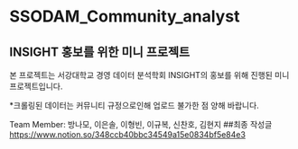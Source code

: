 # SSODAM_Community_analyst
## INSIGHT 홍보를 위한 미니 프로젝트
본 프로젝트는 서강대학교 경영 데이터 분석학회 INSIGHT의 홍보를 위해 진행된 미니 프로젝트입니다.

*크롤링된 데이터는 커뮤니티 규정으로인해 업로드 불가한 점 양해 바랍니다.

Team Member: 방나모, 이은솔, 이형빈, 이규복, 신찬호, 김현지
##최종 작성글
https://www.notion.so/348ccb40bbc34549a15e0834bf5e84e3
